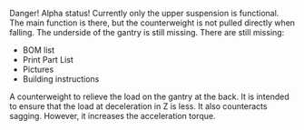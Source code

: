 Danger! Alpha status!
Currently only the upper suspension is functional.
The main function is there, but the counterweight is not pulled directly when falling.
The underside of the gantry is still missing.
There are still missing:
- BOM list
- Print Part List
- Pictures
- Building instructions

A counterweight to relieve the load on the gantry at the back.
It is intended to ensure that the load at deceleration in Z is less.
It also counteracts sagging.
However, it increases the acceleration torque.
